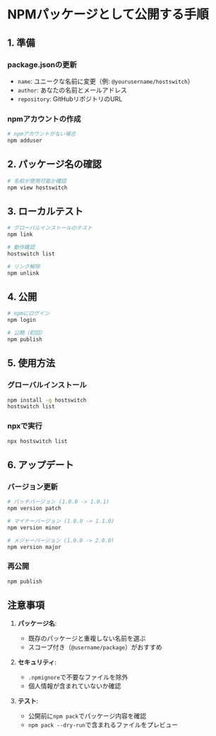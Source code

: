 # NPMパッケージとして公開する手順

## 1. 準備

### package.jsonの更新
- `name`: ユニークな名前に変更（例: `@yourusername/hostswitch`）
- `author`: あなたの名前とメールアドレス
- `repository`: GitHubリポジトリのURL

### npmアカウントの作成
```bash
# npmアカウントがない場合
npm adduser
```

## 2. パッケージ名の確認
```bash
# 名前が使用可能か確認
npm view hostswitch
```

## 3. ローカルテスト
```bash
# グローバルインストールのテスト
npm link

# 動作確認
hostswitch list

# リンク解除
npm unlink
```

## 4. 公開
```bash
# npmにログイン
npm login

# 公開（初回）
npm publish
```

## 5. 使用方法

### グローバルインストール
```bash
npm install -g hostswitch
hostswitch list
```

### npxで実行
```bash
npx hostswitch list
```

## 6. アップデート

### バージョン更新
```bash
# パッチバージョン (1.0.0 -> 1.0.1)
npm version patch

# マイナーバージョン (1.0.0 -> 1.1.0)
npm version minor

# メジャーバージョン (1.0.0 -> 2.0.0)
npm version major
```

### 再公開
```bash
npm publish
```

## 注意事項

1. **パッケージ名**: 
   - 既存のパッケージと重複しない名前を選ぶ
   - スコープ付き（`@username/package`）がおすすめ

2. **セキュリティ**:
   - `.npmignore`で不要なファイルを除外
   - 個人情報が含まれていないか確認

3. **テスト**:
   - 公開前に`npm pack`でパッケージ内容を確認
   - `npm pack --dry-run`で含まれるファイルをプレビュー